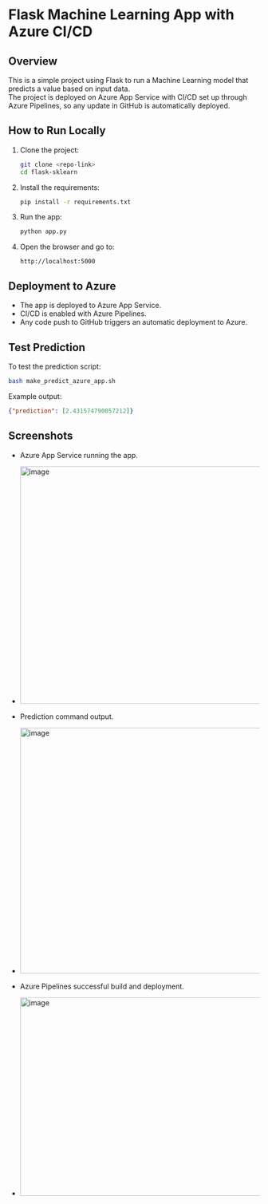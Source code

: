 # Flask Machine Learning App with Azure CI/CD

## Overview
This is a simple project using Flask to run a Machine Learning model that predicts a value based on input data.  
The project is deployed on Azure App Service with CI/CD set up through Azure Pipelines, so any update in GitHub is automatically deployed.

## How to Run Locally
1. Clone the project:
   ```bash
   git clone <repo-link>
   cd flask-sklearn
   ````

2. Install the requirements:

   ```bash
   pip install -r requirements.txt
   ```
3. Run the app:

   ```bash
   python app.py
   ```
4. Open the browser and go to:

   ```
   http://localhost:5000
   ```

## Deployment to Azure

* The app is deployed to Azure App Service.
* CI/CD is enabled with Azure Pipelines.
* Any code push to GitHub triggers an automatic deployment to Azure.

## Test Prediction

To test the prediction script:

```bash
bash make_predict_azure_app.sh
```

Example output:

```json
{"prediction": [2.431574790057212]}
```

## Screenshots

* Azure App Service running the app.
* <img width="956" height="476" alt="image" src="https://github.com/user-attachments/assets/e79d5114-059b-4b84-ae36-6d854fdcc347" />

* Prediction command output.
* <img width="958" height="493" alt="image" src="https://github.com/user-attachments/assets/48157589-0ade-42ab-b92e-da84a593b7e7" />

* Azure Pipelines successful build and deployment.
* <img width="953" height="398" alt="image" src="https://github.com/user-attachments/assets/ed09d4dc-c292-42f4-b90a-8ae1402b7e73" />

